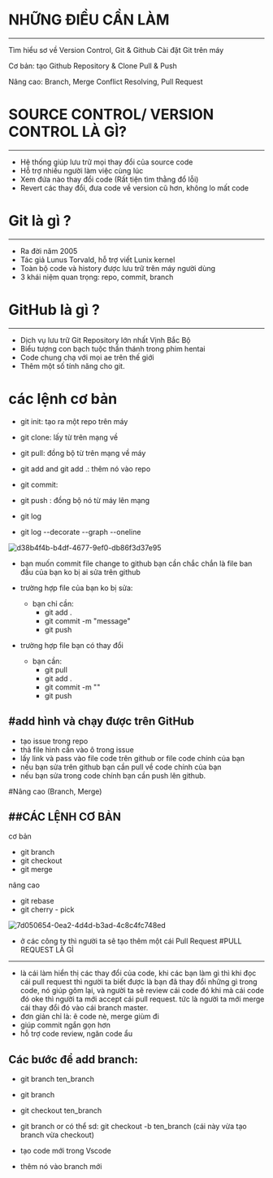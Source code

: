 # NHỮNG ĐIỀU CẦN LÀM

---
Tìm hiểu sơ về Version Control, Git & Github
Cài đặt Git trên máy

Cơ bản: tạo Github Repository & Clone
Pull & Push

Nâng cao: Branch, Merge
Conflict Resolving, Pull Request

# SOURCE CONTROL/ VERSION CONTROL LÀ GÌ?

---

- Hệ thống giúp lưu trữ mọi thay đổi của source code
- Hỗ trợ nhiều người làm việc cùng lúc
- Xem đứa nào thay đổi code (Rất tiện tìm thằng đổ lỗi)
- Revert các thay đổi, đưa code về version cũ hơn, không lo mất code

# Git là gì ?

---

- Ra đời năm 2005
- Tác giả Lunus Torvald, hỗ trợ viết Lunix kernel
- Toàn bộ code và history được lưu trữ trên máy người dùng
- 3 khái niệm quan trọng: repo, commit, branch

# GitHub là gì ?

---

- Dịch vụ lưu trữ Git Repository lớn nhất Vịnh Bắc Bộ
- Biểu tượng con bạch tuộc thần thánh trong phim hentai
- Code chung chạ với mọi ae trên thế giới
- Thêm một số tính năng cho git.

# các lệnh cơ bản

- git init: tạo ra một repo trên máy
- git clone: lấy từ trên mạng về
- git pull: đồng bộ từ trên mạng về máy

- git add and git add .: thêm nó vào repo
- git commit:
- git push : đồng bộ nó từ máy lên mạng

- git log
- git log --decorate --graph --oneline

![d38b4f4b-b4df-4677-9ef0-db86f3d37e95](https://github.com/Nan27Hid/GitHup/assets/135946173/2971d646-b1f6-49c5-88d8-a65115d4ef6b)

- bạn muốn commit file change to github bạn cần chắc chắn là file ban đầu của bạn ko bị ai sửa trên github
- trường hợp file của bạn ko bị sửa:
  - bạn chỉ cần:
    - git add . 
    - git commit -m "message"
    - git push

- trường hợp file bạn có thay đổi 
  - bạn cần:
    - git pull
    - git add . 
    - git commit -m ""
    - git push


#add hình và chạy được trên GitHub
---
- tạo issue trong repo
- thả file hình cần vào ô trong issue
- lấy link và pass vào file code trên github or file code chính của bạn 
- nếu bạn sửa trên github bạn cần pull về code chính của bạn
- nếu bạn sửa trong code chính bạn cần push lên github.

#Nâng cao (Branch, Merge)

##CÁC LỆNH CƠ BẢN
---
cơ bản
  - git branch
  - git checkout
  - git merge

nâng cao
  - git rebase
  - git cherry - pick

![7d050654-0ea2-4d4d-b3ad-4c8c4fc748ed](https://github.com/Nan27Hid/GitHup/assets/135946173/a6426c9c-6d59-4459-932a-0d39276ebd30)


- ở các công ty thì người ta sẽ tạo thêm một cái Pull Request
#PULL REQUEST LÀ GÌ
---
- là cái làm hiển thị các thay đổi của code, khi các bạn làm gì thì khi đọc cái pull request thì người ta biết được là bạn đã thay đổi những gì trong code, nó giúp gôm lại, và người ta sẽ review cái code đó khi mà cái code đó oke thì người ta mới accept cái pull request. tức là người ta mới merge cái thay đổi đó vào cái branch master.
- đơn giản chỉ là: ê code nè, merge giùm đi
- giúp commit ngắn gọn hơn
- hỗ trợ code review, ngăn code ẩu


Các bước để add branch:
---
- git branch ten_branch
- git branch
- git checkout ten_branch
- git branch 
or có thể sd: git checkout -b ten_branch  (cái này vừa tạo branch vừa checkout)

- tạo code mới trong Vscode
- thêm nó vào branch mới
